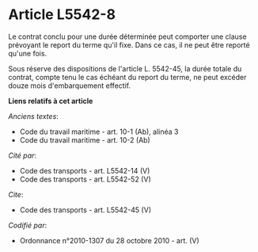 # Article L5542-8

Le contrat conclu pour une durée déterminée peut comporter une clause prévoyant le report du terme qu'il fixe. Dans ce cas,
il ne peut être reporté qu'une fois. 

Sous réserve des dispositions de l'article L. 5542-45, la durée totale du contrat, compte tenu le cas échéant du report du
terme, ne peut excéder douze mois d'embarquement effectif.

**Liens relatifs à cet article**

_Anciens textes_:

  - Code du travail maritime - art. 10-1 (Ab), alinéa 3
  - Code du travail maritime - art. 10-2 (Ab)

_Cité par_:

  - Code des transports - art. L5542-14 (V)
  - Code des transports - art. L5542-52 (V)

_Cite_:

  - Code des transports - art. L5542-45 (V)

_Codifié par_:

  - Ordonnance n°2010-1307 du 28 octobre 2010 - art. (V)
